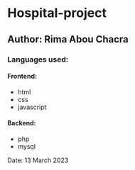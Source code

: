 # Hospital-project
<h2>Author: Rima Abou Chacra</h2>
<h3>Languages used:</h3>
<h4>Frontend:</h4>
<ul>
    <li>html</li>
    <li>css</li>
    <li>javascript</li>
</ul>
<h4>Backend:</h4>
<ul>
    <li>php</li>
    <li>mysql</li>
</ul> 
<p>Date: 13 March 2023</p>
